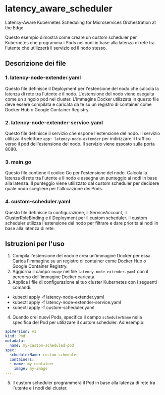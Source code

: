 # latency_aware_scheduler
Latency-Aware Kubernetes Scheduling for Microservices Orchestration at the Edge

Questo esempio dimostra come creare un custom scheduler per Kubernetes che programma i Pods nei nodi in base alla latenza di rete tra l'utente che utilizzerà il servizio ed il nodo stesso.

## Descrizione dei file

### 1. latency-node-extender.yaml

Questo file definisce il Deployment per l'estensione del nodo che calcola la latenza di rete tra l'utente e il nodo. L'estensione del nodo viene eseguita come un singolo pod nel cluster. L'immagine Docker utilizzata in questo file deve essere compilata e caricata da te su un registro di container come Docker Hub o Google Container Registry.

### 2. latency-node-extender-service.yaml

Questo file definisce il servizio che espone l'estensione del nodo. Il servizio utilizza il selettore `app: latency-node-extender` per indirizzare il traffico verso il pod dell'estensione del nodo. Il servizio viene esposto sulla porta 8080.

### 3. main.go

Questo file contiene il codice Go per l'estensione del nodo. Calcola la latenza di rete tra l'utente e il nodo e assegna un punteggio ai nodi in base alla latenza. Il punteggio viene utilizzato dal custom scheduler per decidere quale nodo scegliere per l'allocazione dei Pods.

### 4. custom-scheduler.yaml

Questo file definisce la configurazione, il ServiceAccount, il ClusterRoleBinding e il Deployment per il custom scheduler. Il custom scheduler utilizza l'estensione del nodo per filtrare e dare priorità ai nodi in base alla latenza di rete.

## Istruzioni per l'uso

1. Compila l'estensione del nodo e crea un'immagine Docker per essa. Carica l'immagine su un registro di container come Docker Hub o Google Container Registry.
2. Aggiorna il campo `image` nel file `latency-node-extender.yaml` con il percorso dell'immagine Docker caricata.
3. Applica i file di configurazione al tuo cluster Kubernetes con i seguenti comandi:
* kubectl apply -f latency-node-extender.yaml
* kubectl apply -f latency-node-extender-service.yaml
* kubectl apply -f custom-scheduler.yaml


4. Quando crei nuovi Pods, specifica il campo `schedulerName` nella specifica del Pod per utilizzare il custom scheduler. Ad esempio:

```yaml
apiVersion: v1
kind: Pod
metadata:
  name: my-custom-scheduled-pod
spec:
  schedulerName: custom-scheduler
  containers:
  - name: my-container
    image: my-image
---
```

5. Il custom scheduler programmerà il Pod in base alla latenza di rete tra l'utente e i nodi del cluster.

